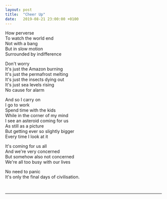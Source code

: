 ```yaml
---
layout: post
title:  "Cheer Up"
date:   2019-08-21 23:00:00 +0100
---
```

How perverse  
To watch the world end  
Not with a bang  
But in slow motion  
Surrounded by indifference  

Don't worry  
It's just the Amazon burning  
It's just the permafrost melting  
It's just the insects dying out  
It's just sea levels rising  
No cause for alarm  

And so I carry on  
I go to work  
Spend time with the kids  
While in the corner of my mind  
I see an asteroid coming for us  
As still as a picture  
But getting ever so slightly bigger  
Every time I look at it  

It's coming for us all  
And we're very concerned  
But somehow also not concerned  
We're all too busy with our lives  

No need to panic  
It's only the final days of civilisation.

&nbsp;  

---
